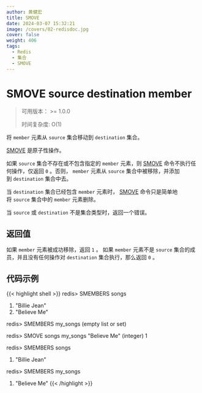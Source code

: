 ```yaml
---
author: 黄健宏
title: SMOVE
date: 2024-03-07 15:32:21
image: /covers/02-redisdoc.jpg
cover: false
weight: 406
tags:
  - Redis
  - 集合
  - SMOVE
---
```


# SMOVE source destination member

> 可用版本： >= 1.0.0
> 
> 时间复杂度: O(1)

将 `member` 元素从 `source` 集合移动到 `destination` 集合。

[SMOVE](https://bookstack.xnzone.eu.org/02-redisdoc/04-set/06-smove) 是原子性操作。

如果 `source` 集合不存在或不包含指定的 `member` 元素，则 [SMOVE](https://bookstack.xnzone.eu.org/02-redisdoc/04-set/06-smove) 命令不执行任何操作，仅返回 `0` 。否则， `member` 元素从 `source` 集合中被移除，并添加到 `destination` 集合中去。

当 `destination` 集合已经包含 `member` 元素时， [SMOVE](https://bookstack.xnzone.eu.org/02-redisdoc/04-set/06-smove) 命令只是简单地将 `source` 集合中的 `member` 元素删除。

当 `source` 或 `destination` 不是集合类型时，返回一个错误。

## 返回值

如果 `member` 元素被成功移除，返回 `1` 。 如果 `member` 元素不是 `source` 集合的成员，并且没有任何操作对 `destination` 集合执行，那么返回 `0` 。

## 代码示例

{{< highlight shell >}}
redis> SMEMBERS songs
1) "Billie Jean"
2) "Believe Me"

redis> SMEMBERS my_songs
(empty list or set)

redis> SMOVE songs my_songs "Believe Me"
(integer) 1

redis> SMEMBERS songs
1) "Billie Jean"

redis> SMEMBERS my_songs
1) "Believe Me"
{{< /highlight >}}